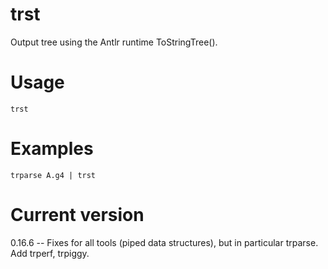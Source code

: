 # trst

Output tree using the Antlr runtime ToStringTree().

# Usage

    trst

# Examples

    trparse A.g4 | trst

# Current version

0.16.6 -- Fixes for all tools (piped data structures), but in particular trparse. Add trperf, trpiggy.
